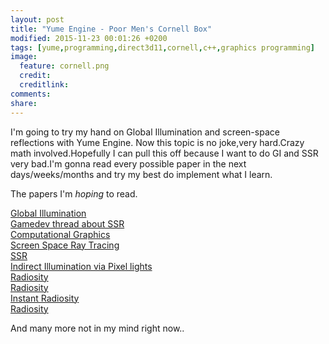 ```yaml
---
layout: post
title: "Yume Engine - Poor Men's Cornell Box"
modified: 2015-11-23 00:01:26 +0200
tags: [yume,programming,direct3d11,cornell,c++,graphics programming]
image:
  feature: cornell.png
  credit:
  creditlink:
comments:
share:
---
```



I'm going to try my hand on Global Illumination and screen-space reflections with Yume Engine. Now this topic is no joke,very hard.Crazy math involved.Hopefully I can pull this off
because I want to do GI and SSR very bad.I'm gonna read every possible paper in the next days/weeks/months and try my best do implement what I learn.

The papers I'm *hoping* to read.

[Global Illumination](http://www.cs.virginia.edu/~gfx/Courses/2003/Intro.fall.03/slides/global_web/global.pdf)  
[Gamedev thread about SSR](http://www.gamedev.net/topic/658702-help-with-gpu-pro-5-hi-z-screen-space-reflections/)  
[Computational Graphics](http://graphics.cs.williams.edu/papers/DeepGBuffer14/)  
[Screen Space Ray Tracing](http://casual-effects.blogspot.com.tr/2014/08/screen-space-ray-tracing.html)  
[SSR](http://roar11.com/2015/07/screen-space-glossy-reflections/)  
[Indirect Illumination via Pixel lights](http://www.vis.uni-stuttgart.de/~dachsbcn/download/sii.pdf)  
[Radiosity](http://graphics.cs.cmu.edu/nsp/course/15-462/Spring04/slides/16-radiosity.pdf)  
[Radiosity](https://mynameismjp.wordpress.com/2011/01/31/radiosity-dx11-style/)  
[Instant Radiosity](http://graphicsrunner.blogspot.com.tr/2011/03/instant-radiosity-using-optix-and.html)  
[Radiosity](http://freespace.virgin.net/hugo.elias/radiosity/radiosity.htm)  

And many more not in my mind right now..
